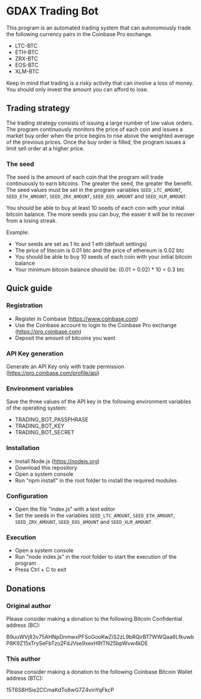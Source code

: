 # GDAX Trading Bot

This program is an automated trading system that can autonomously trade the following currency pairs in the Coinbase Pro exchange. 
* LTC-BTC
* ETH-BTC
* ZRX-BTC
* EOS-BTC
* XLM-BTC

Keep in mind that trading is a risky activity that can involve a loss of money. You should only invest the amount you can afford to lose.

## Trading strategy

The trading strategy consists of issuing a large number of low value orders. The program continuously monitors the price of each coin and issues a market buy order when the price begins to rise above the weighted average of the previous prices. Once the buy order is filled, the program issues a limit sell order at a higher price.

### The seed

The seed is the amount of each coin that the program will trade continuously to earn bitcoins. The greater the seed, 
the greater the benefit. The seed values must be set in the program variables `SEED_LTC_AMOUNT`, `SEED_ETH_AMOUNT`, `SEED_ZRX_AMOUNT`, `SEED_EOS_AMOUNT` and `SEED_XLM_AMOUNT`.

You should be able to buy at least 10 seeds of each coin with your initial bitcoin balance. The more seeds you can buy, the easier it will be to recover from a losing streak.

Example:

- Your seeds are set as 1 ltc and 1 eth (default settings) 
- The price of litecoin is 0.01 btc and the price of ethereum is 0.02 btc
- You should be able to buy 10 seeds of each coin with your initial bitcoin balance
- Your minimum bitcoin balance should be: (0.01 + 0.02) * 10 = 0.3 btc

## Quick guide

### Registration

- Register in Coinbase (https://www.coinbase.com)
- Use the Coinbase account to login to the Coinbase Pro exchange (https://pro.coinbase.com)
- Deposit the amount of bitcoins you want

### API Key generation

Generate an API Key only with trade permission (https://pro.coinbase.com/profile/api)

### Environment variables

Save the three values of the API key in the following environment variables of the operating system:

- TRADING_BOT_PASSPHRASE
- TRADING_BOT_KEY
- TRADING_BOT_SECRET

### Installation

- Install Node.js (https://nodejs.org)
- Download this repository
- Open a system console
- Run "npm install" in the root folder to install the required modules

### Configuration

- Open the file "index.js" with a text editor
- Set the seeds in the variables `SEED_LTC_AMOUNT`, `SEED_ETH_AMOUNT`, `SEED_ZRX_AMOUNT`, `SEED_EOS_AMOUNT` and `SEED_XLM_AMOUNT`.

### Execution

- Open a system console
- Run "node index.js" in the root folder to start the execution of the program
- Press Ctrl + C to exit 

## Donations

### Original author
Please consider making a donation to the following Bitcoin Confidential address (BC):

B9uuWVj83v75AHNpDnmwxPFSoGooKwZiS2zL9bRQirBT7WWQaa6LfkuwbP8K9Z15xTrySeFbTzo2FdJVse9xexH9tTN25bpWvw4kDE

### This author
Please consider making a donation to the following Coinbase Bitcoin Wallet address (BTC):

15T6S8HSie2CCmaKdTo8wG7Z4vinYqFkcP